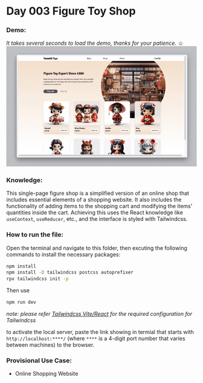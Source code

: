 # Day 003 Figure Toy Shop

### Demo:
*It takes several seconds to load the demo, thanks for your patience.* :relaxed:
<img src="./gif/day_3_shop.gif" alt="Demo gif">

### Knowledge:
This single-page figure shop is a simplified version of an online shop that includes essential elements of a shopping website. It also includes the functionality of adding items to the shopping cart and modifying the items' quantities inside the cart. Achieving this uses the React knowledge like `useContext`, `useReducer`, etc., and the interface is styled with Tailwindcss.

### How to run the file:
Open the terminal and navigate to this folder, then excuting the following commands to install the necessary packages:
```bash
npm install
npm install -D tailwindcss postcss autoprefixer
rpx tailwindcss init -p
```
Then use
```bash
npm run dev
```
*note: please refer [Tailwindcss Vite/React](https://tailwindcss.com/docs/guides/vite#react) for the required configuration for Tailwindcss*

to activate the local server, paste the link showing in termial that starts with ``http://localhost:****/`` (where `****` is a 4-digit port number that varies between machines) to the browser.

### Provisional Use Case:
- Online Shopping Website
